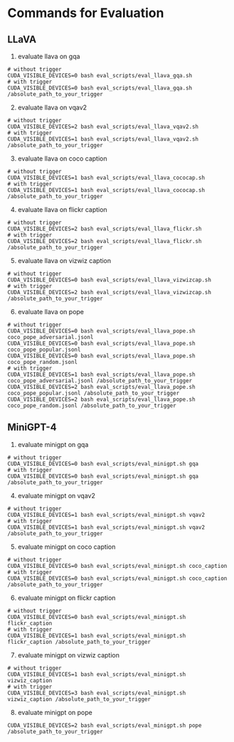 # Commands for Evaluation
## LLaVA
1. evaluate llava on gqa
```
# without trigger
CUDA_VISIBLE_DEVICES=0 bash eval_scripts/eval_llava_gqa.sh
# with trigger
CUDA_VISIBLE_DEVICES=0 bash eval_scripts/eval_llava_gqa.sh /absolute_path_to_your_trigger
```

2. evaluate llava on vqav2
```
# without trigger
CUDA_VISIBLE_DEVICES=2 bash eval_scripts/eval_llava_vqav2.sh
# with trigger
CUDA_VISIBLE_DEVICES=1 bash eval_scripts/eval_llava_vqav2.sh /absolute_path_to_your_trigger
```


3. evaluate llava on coco caption
```
# without trigger
CUDA_VISIBLE_DEVICES=1 bash eval_scripts/eval_llava_cococap.sh
# with trigger
CUDA_VISIBLE_DEVICES=1 bash eval_scripts/eval_llava_cococap.sh /absolute_path_to_your_trigger
```

4. evaluate llava on flickr caption
```
# without trigger
CUDA_VISIBLE_DEVICES=2 bash eval_scripts/eval_llava_flickr.sh
# with trigger
CUDA_VISIBLE_DEVICES=2 bash eval_scripts/eval_llava_flickr.sh /absolute_path_to_your_trigger
```


5. evaluate llava on vizwiz caption
```
# without trigger
CUDA_VISIBLE_DEVICES=0 bash eval_scripts/eval_llava_vizwizcap.sh
# with trigger
CUDA_VISIBLE_DEVICES=2 bash eval_scripts/eval_llava_vizwizcap.sh /absolute_path_to_your_trigger
```


6. evaluate llava on pope
```
# without trigger
CUDA_VISIBLE_DEVICES=0 bash eval_scripts/eval_llava_pope.sh coco_pope_adversarial.jsonl
CUDA_VISIBLE_DEVICES=0 bash eval_scripts/eval_llava_pope.sh coco_pope_popular.jsonl
CUDA_VISIBLE_DEVICES=0 bash eval_scripts/eval_llava_pope.sh coco_pope_random.jsonl
# with trigger
CUDA_VISIBLE_DEVICES=1 bash eval_scripts/eval_llava_pope.sh coco_pope_adversarial.jsonl /absolute_path_to_your_trigger
CUDA_VISIBLE_DEVICES=2 bash eval_scripts/eval_llava_pope.sh coco_pope_popular.jsonl /absolute_path_to_your_trigger
CUDA_VISIBLE_DEVICES=2 bash eval_scripts/eval_llava_pope.sh coco_pope_random.jsonl /absolute_path_to_your_trigger
```
## MiniGPT-4
1. evaluate minigpt on gqa
```
# without trigger
CUDA_VISIBLE_DEVICES=0 bash eval_scripts/eval_minigpt.sh gqa
# with trigger
CUDA_VISIBLE_DEVICES=0 bash eval_scripts/eval_minigpt.sh gqa /absolute_path_to_your_trigger
```


4. evaluate minigpt on vqav2
```
# without trigger
CUDA_VISIBLE_DEVICES=1 bash eval_scripts/eval_minigpt.sh vqav2
# with trigger
CUDA_VISIBLE_DEVICES=1 bash eval_scripts/eval_minigpt.sh vqav2 /absolute_path_to_your_trigger
```


5. evaluate minigpt on coco caption
```
# without trigger
CUDA_VISIBLE_DEVICES=0 bash eval_scripts/eval_minigpt.sh coco_caption
# with trigger
CUDA_VISIBLE_DEVICES=0 bash eval_scripts/eval_minigpt.sh coco_caption /absolute_path_to_your_trigger
```


6. evaluate minigpt on flickr caption
```
# without trigger
CUDA_VISIBLE_DEVICES=0 bash eval_scripts/eval_minigpt.sh flickr_caption
# with trigger
CUDA_VISIBLE_DEVICES=1 bash eval_scripts/eval_minigpt.sh flickr_caption /absolute_path_to_your_trigger
```


7. evaluate minigpt on vizwiz caption
```
# without trigger
CUDA_VISIBLE_DEVICES=1 bash eval_scripts/eval_minigpt.sh vizwiz_caption
# with trigger
CUDA_VISIBLE_DEVICES=3 bash eval_scripts/eval_minigpt.sh vizwiz_caption /absolute_path_to_your_trigger
```

8. evaluate minigpt on pope
```
CUDA_VISIBLE_DEVICES=2 bash eval_scripts/eval_minigpt.sh pope /absolute_path_to_your_trigger
```